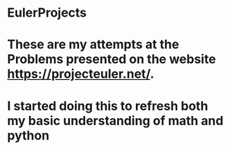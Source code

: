 # EulerProjects

# These are my attempts at the Problems presented on the website https://projecteuler.net/. 

# I started doing this to refresh both my basic understanding of math and python
